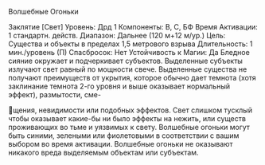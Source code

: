 
Волшебные Огоньки

Заклятие [Свет]
Уровень: Дрд 1
Компоненты: В, С, БФ
Время Активации: 1 стандартн. действ.
Диапазон: Дальнее (120 м+12 м/ур.)
Цель: Существа и объекты в пределах 1,5
метрового взрыва
Длительность: 1 мин./уровень (П)
Спасбросок: Нет
Устойчивость к Магии: Да
Бледное сияние окружает и подчеркивает субъектов. Выделенные субъекты
излучают свет равный по мощности
свече. Выделенные существа не получают преимуществ от укрытия, которое
обычно дает темнота (хотя заклинание
темнота 2-го уровня и выше оказывает
нормальный эффект), размытости, сме-

щения, невидимости или подобных эффектов. Свет слишком тусклый чтобы
оказывает какие-бы ни было эффекты
на нежить, или существ проживающих
во тьме и уязвимых к свету. Волшебные
огоньки могут быть синими, зелеными или фиолетовыми в соответствии
с вашим выбором во время активации.
Волшебные огоньки не оказывают никакого вреда выделяемым объектам или
субъектам.